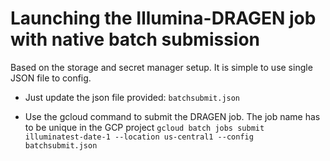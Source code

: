 # Launching the Illumina-DRAGEN job with native batch submission

Based on the storage and secret manager setup. It is simple to use single JSON file to config. 

- Just update the json file provided:
`batchsubmit.json`

- Use the gcloud command to submit the DRAGEN job. The job name has to be unique in the GCP project
`gcloud batch jobs submit illuminatest-date-1 --location us-central1 --config batchsubmit.json`
